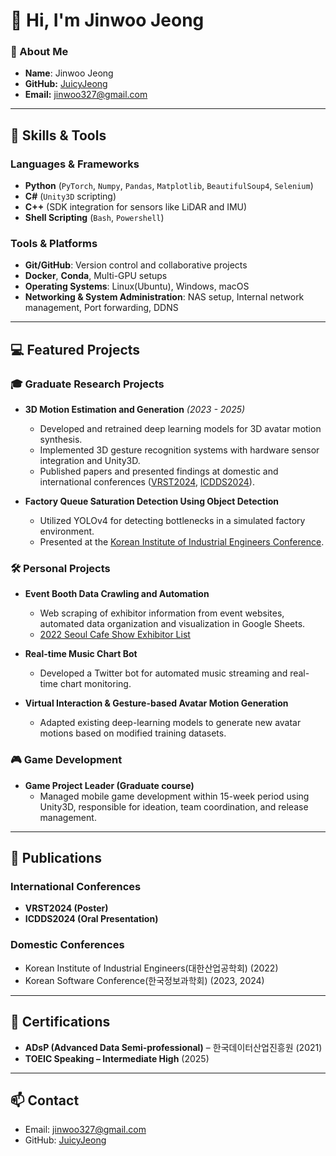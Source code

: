 # 👋 Hi, I'm Jinwoo Jeong

### 🌟 About Me
- **Name**: Jinwoo Jeong
- **GitHub:** [JuicyJeong](https://github.com/JuicyJeong)
- **Email:** [jinwoo327@gmail.com](mailto:jinwoo327@gmail.com)

---

## 🚀 Skills & Tools

### Languages & Frameworks
- **Python** (`PyTorch`, `Numpy`, `Pandas`, `Matplotlib`, `BeautifulSoup4`, `Selenium`)
- **C#** (`Unity3D` scripting)
- **C++** (SDK integration for sensors like LiDAR and IMU)
- **Shell Scripting** (`Bash`, `Powershell`)

### Tools & Platforms
- **Git/GitHub**: Version control and collaborative projects
- **Docker**, **Conda**, Multi-GPU setups
- **Operating Systems**: Linux(Ubuntu), Windows, macOS
- **Networking & System Administration**: NAS setup, Internal network management, Port forwarding, DDNS

---

## 💻 Featured Projects

### 🎓 Graduate Research Projects
- **3D Motion Estimation and Generation** *(2023 - 2025)*
  - Developed and retrained deep learning models for 3D avatar motion synthesis.
  - Implemented 3D gesture recognition systems with hardware sensor integration and Unity3D.
  - Published papers and presented findings at domestic and international conferences ([VRST2024](https://vrst.acm.org/), [ICDDS2024](https://icdds.org/)).

- **Factory Queue Saturation Detection Using Object Detection**
  - Utilized YOLOv4 for detecting bottlenecks in a simulated factory environment.
  - Presented at the [Korean Institute of Industrial Engineers Conference](https://www.dbpia.co.kr/journal/articleDetail?nodeId=NODE11172335).

### 🛠️ Personal Projects

- **Event Booth Data Crawling and Automation**
  - Web scraping of exhibitor information from event websites, automated data organization and visualization in Google Sheets.
  - [2022 Seoul Cafe Show Exhibitor List](https://github.com/JuicyJeong/cafeshow2022-crawling)

- **Real-time Music Chart Bot**
  - Developed a Twitter bot for automated music streaming and real-time chart monitoring.

- **Virtual Interaction & Gesture-based Avatar Motion Generation**
  - Adapted existing deep-learning models to generate new avatar motions based on modified training datasets.

### 🎮 Game Development

- **Game Project Leader (Graduate course)**
  - Managed mobile game development within 15-week period using Unity3D, responsible for ideation, team coordination, and release management.

---

## 📜 Publications

### International Conferences
- **VRST2024 (Poster)**
- **ICDDS2024 (Oral Presentation)**

### Domestic Conferences
- Korean Institute of Industrial Engineers(대한산업공학회) (2022)
- Korean Software Conference(한국정보과학회) (2023, 2024)

---

## 🌟 Certifications
- **ADsP (Advanced Data Semi-professional)** – 한국데이터산업진흥원 (2021)
- **TOEIC Speaking – Intermediate High** (2025)

---

## 📫 Contact
- Email: jinwoo327@gmail.com
- GitHub: [JuicyJeong](https://github.com/JuicyJeong)
